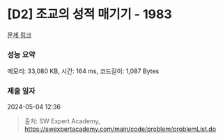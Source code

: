 # [D2] 조교의 성적 매기기 - 1983 

[문제 링크](https://swexpertacademy.com/main/code/problem/problemDetail.do?contestProbId=AV5PwGK6AcIDFAUq) 

### 성능 요약

메모리: 33,080 KB, 시간: 164 ms, 코드길이: 1,087 Bytes

### 제출 일자

2024-05-04 12:36



> 출처: SW Expert Academy, https://swexpertacademy.com/main/code/problem/problemList.do